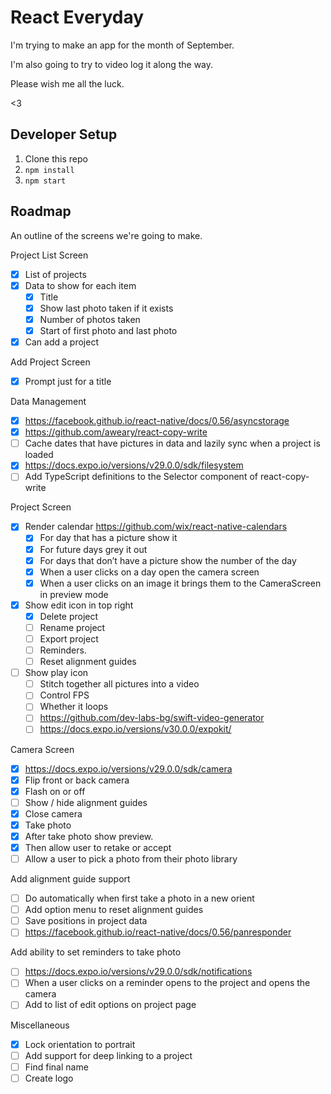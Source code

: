 # React Everyday

I'm trying to make an app for the month of September.

I'm also going to try to video log it along the way.

Please wish me all the luck.

<3

## Developer Setup

1. Clone this repo
1. `npm install`
1. `npm start`

## Roadmap

An outline of the screens we're going to make.

Project List Screen

- [x] List of projects
- [x] Data to show for each item
  - [x] Title
  - [x] Show last photo taken if it exists
  - [x] Number of photos taken
  - [x] Start of first photo and last photo
- [x] Can add a project

Add Project Screen

- [x] Prompt just for a title

Data Management

- [x] https://facebook.github.io/react-native/docs/0.56/asyncstorage
- [x] https://github.com/aweary/react-copy-write
- [ ] Cache dates that have pictures in data and lazily sync when a project is loaded
- [x] https://docs.expo.io/versions/v29.0.0/sdk/filesystem
- [ ] Add TypeScript definitions to the Selector component of react-copy-write

Project Screen

- [x] Render calendar https://github.com/wix/react-native-calendars
  - [x] For day that has a picture show it
  - [x] For future days grey it out
  - [x] For days that don’t have a picture show the number of the day
  - [x] When a user clicks on a day open the camera screen
  - [x] When a user clicks on an image it brings them to the CameraScreen in preview mode
- [x] Show edit icon in top right
  - [x] Delete project
  - [ ] Rename project
  - [ ] Export project
  - [ ] Reminders.
  - [ ] Reset alignment guides
- [ ] Show play icon
  - [ ] Stitch together all pictures into a video
  - [ ] Control FPS
  - [ ] Whether it loops
  - [ ] https://github.com/dev-labs-bg/swift-video-generator
  - [ ] https://docs.expo.io/versions/v30.0.0/expokit/

Camera Screen

- [x] https://docs.expo.io/versions/v29.0.0/sdk/camera
- [x] Flip front or back camera
- [x] Flash on or off
- [ ] Show / hide alignment guides
- [x] Close camera
- [x] Take photo
- [x] After take photo show preview.
- [x] Then allow user to retake or accept
- [ ] Allow a user to pick a photo from their photo library

Add alignment guide support

- [ ] Do automatically when first take a photo in a new orient
- [ ] Add option menu to reset alignment guides
- [ ] Save positions in project data
- [ ] https://facebook.github.io/react-native/docs/0.56/panresponder

Add ability to set reminders to take photo

- [ ] https://docs.expo.io/versions/v29.0.0/sdk/notifications
- [ ] When a user clicks on a reminder opens to the project and opens the camera
- [ ] Add to list of edit options on project page

Miscellaneous

- [x] Lock orientation to portrait
- [ ] Add support for deep linking to a project
- [ ] Find final name
- [ ] Create logo
